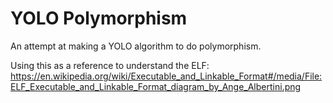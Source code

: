 # YOLO Polymorphism
An attempt at making a YOLO algorithm to do polymorphism.

Using this as a reference to understand the ELF: https://en.wikipedia.org/wiki/Executable_and_Linkable_Format#/media/File:ELF_Executable_and_Linkable_Format_diagram_by_Ange_Albertini.png
